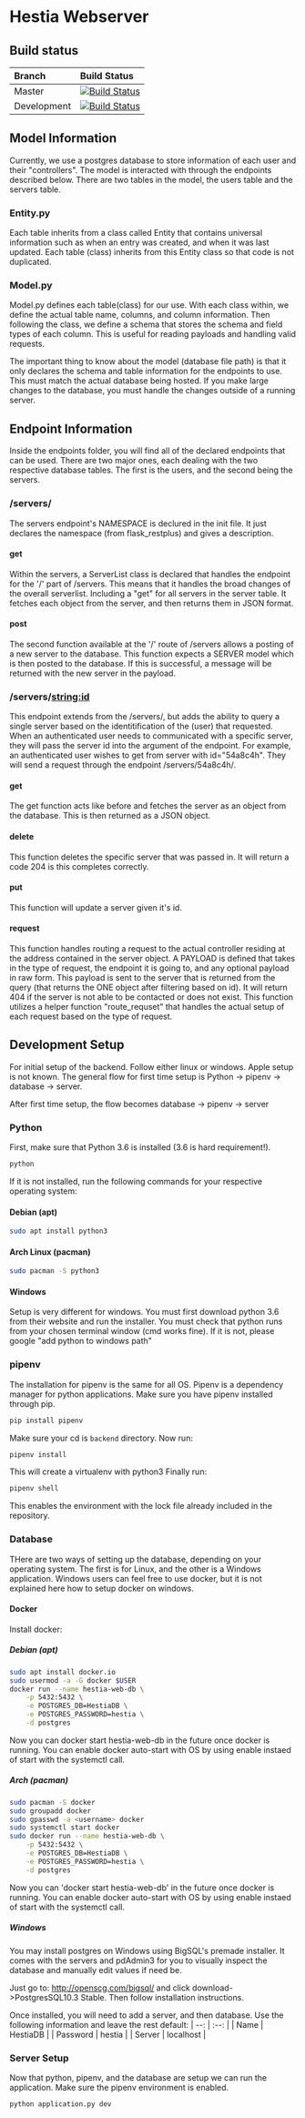 # Hestia Webserver
## Build status

| Branch      | Build Status                                                                                                                                       |
| :---       | :---                                                                                                                                              |
| Master      | [![Build Status](https://travis-ci.org/RUGSoftEng/2018-Hestia-Web.svg?branch=master)](https://travis-ci.org/RUGSoftEng/2018-Hestia-Web)            |
| Development | [![Build Status](https://travis-ci.org/RUGSoftEng/2018-Hestia-Web.svg?branch=development)](https://travis-ci.org/RUGSoftEng/2018-Hestia-Web)       |

## Model Information
Currently, we use a postgres database to store information of each user and their "controllers". The model is interacted with through the endpoints described below. There are two tables in the model, the users table and the servers table.

### Entity.py
Each table inherits from a class called Entity that contains universal information such as when an entry was created, and when it was last updated. Each table (class) inherits from this Entity class so that code is not duplicated.

### Model.py
Model.py defines each table(class) for our use. With each class within, we define the actual table name, columns, and column information. Then following the class, we define a schema that stores the schema and field types of each column. This is useful for reading payloads and handling valid requests.

The important thing to know about the model (database file path) is that it only declares the schema and table information for the endpoints to use. This must match the actual database being hosted. If you make large changes to the database, you must handle the changes outside of a running server.

## Endpoint Information
Inside the endpoints folder, you will find all of the declared endpoints that can be used. There are two major ones, each dealing with the two respective database tables. The first is the users, and the second being the servers.

### /servers/
 The servers endpoint's NAMESPACE is declured in the init file. It just declares the namespace (from flask_restplus) and gives a description.
 
#### get
Within the servers, a ServerList class is declared that handles the endpoint for the '/' part of /servers. This means that it handles the broad changes of the overall serverlist. Including a "get" for all servers in the server table. It fetches each object from the server, and then returns them in JSON format.

#### post
The second function available at the '/' route of /servers allows a posting of a new server to the database. This function expects a SERVER model which is then posted to the database. If this is successful, a message will be returned with the new server in the payload.

### /servers/<string:id>
This endpoint extends from the /servers/, but adds the ability to query a single server based on the identitification of the (user) that requested. When an authenticated user needs to communicated with a specific server, they will pass the server id into the argument of the endpoint. For example, an authenticated user wishes to get from server with id="54a8c4h". They will send a request through the endpoint /servers/54a8c4h/. 

#### get
The get function acts like before and fetches the server as an object from the database. This is then returned as a JSON object.

#### delete
This function deletes the specific server that was passed in. It will return a code 204 is this completes correctly.

#### put
This function will update a server given it's id.

#### request
This function handles routing a request to the actual controller residing at the address contained in the server object. A PAYLOAD is defined that takes in the type of request, the endpoint it is going to, and any optional payload in raw form. This payload is sent to the server that is returned from the query (that returns the ONE object after filtering based on id). It will return 404 if the server is not able to be contacted or does not exist. This function utilizes a helper function "route_requset" that handles the actual setup of each request based on the type of request.

## Development Setup
For initial setup of the backend. Follow either linux or windows. Apple setup is not known. The general flow for first time setup is Python -> pipenv -> database -> server.

After first time setup, the flow becomes database -> pipenv -> server
### Python
First, make sure that Python 3.6 is installed (3.6 is hard requirement!).
``` sh
python
```

If it is not installed, run the following commands for your respective operating system:
#### Debian (apt)
```sh
sudo apt install python3
```

#### Arch Linux (pacman)
```sh
sudo pacman -S python3
```

#### Windows
Setup is very different for windows. You must first download python 3.6 from their website and run the installer. You must check that python runs from your chosen terminal window (cmd works fine). If it is not, please google "add python to windows path"

### pipenv
The installation for pipenv is the same for all OS. Pipenv is a dependency manager for python applications. Make sure you have pipenv installed through pip.
```bash
pip install pipenv
```

Make sure your cd is `backend` directory.
Now run:
```bash
pipenv install
```

This will create a virtualenv with python3
Finally run:
```bash
pipenv shell
```
This enables the environment with the lock file already included in the repository.
### Database
THere are two ways of setting up the database, depending on your operating system. The first is for Linux, and the other is a Windows application. Windows users can feel free to use docker, but it is not explained here how to setup docker on windows.

#### Docker
Install docker:
##### Debian (apt)
```bash
sudo apt install docker.io
sudo usermod -a -G docker $USER
docker run --name hestia-web-db \
    -p 5432:5432 \
    -e POSTGRES_DB=HestiaDB \
    -e POSTGRES_PASSWORD=hestia \
    -d postgres
```
Now you can docker start hestia-web-db in the future once docker is running. You can enable docker auto-start with OS by using enable instaed of start with the systemctl call.
##### Arch (pacman)
```sh
sudo pacman -S docker
sudo groupadd docker 
sudo gpasswd -a <username> docker
sudo systemctl start docker
sudo docker run --name hestia-web-db \
    -p 5432:5432 \
    -e POSTGRES_DB=HestiaDB \
    -e POSTGRES_PASSWORD=hestia \
    -d postgres
```
Now you can 'docker start hestia-web-db' in the future once docker is running. You can enable docker auto-start with OS by using enable instaed of start with the systemctl call.
##### Windows
You may install postgres on Windows using BigSQL's premade installer. It comes with the servers and pdAdmin3 for you to visually inspect the database and manually edit values if need be.

Just go to: http://openscg.com/bigsql/ and click download->PostgresSQL10.3 Stable. Then follow installation instructions.

Once installed, you will need to add a server, and then database. Use the following information and leave the rest default:
| --:      | :--:      |
| Name     | HestiaDB  |
| Password | hestia    |
| Server   | localhost |

### Server Setup
Now that python, pipenv, and the database are setup we can run the application. Make sure the pipenv environment is enabled. 

```sh
python application.py dev
```
